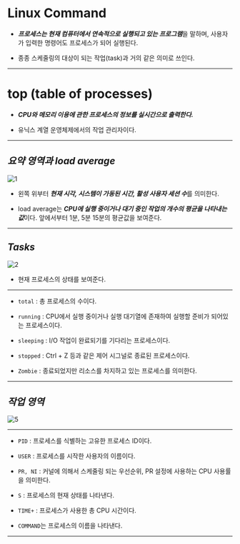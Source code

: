 # Linux Command
+ ***프로세스는 현재 컴퓨터에서 연속적으로 실행되고 있는 프로그램***을 말하며, 사용자가 입력한 명령어도 프로세스가 되어 실행된다.

+ 종종 스케줄링의 대상이 되는 작업(task)과 거의 같은 의미로 쓰인다.

***

# top (table of processes)
+ ***CPU와 메모리 이용에 관한 프로세스의 정보를 실시간으로 출력한다.***

+ 유닉스 계열 운영체제에서의 작업 관리자이다.

***

## *요약 영역과 load average*
![1](https://user-images.githubusercontent.com/104607822/171815985-f973a9dd-787b-40e2-afa3-d06dd61e84b2.png)

+ 왼쪽 위부터 ***현재 시각, 시스템이 가동된 시간, 활성 사용자 세션 수***를 의미한다.

+ load average는 ***CPU에 실행 중이거나 대기 중인 작업의 개수의 평균을 나타내는 값***이다. 앞에서부터 1분, 5분 15분의 평균값을 보여준다.

***

## *Tasks*
![2](https://user-images.githubusercontent.com/104607822/171816306-2c2eb01b-70bd-4846-8dba-0153c8627de5.png)

+ 현재 프로세스의 상태를 보여준다.
***
+ `total` : 총 프로세스의 수이다.

+ `running` : CPU에서 실행 중이거나 실행 대기열에 존재하여 실행할 준비가 되어있는 프로세스이다.

+ `sleeping` : I/O 작업이 완료되기를 기다리는 프로세스이다.

+ `stopped` : Ctrl + Z 등과 같은 제어 시그널로 종료된 프로세스이다.

+ `Zombie` : 종료되었지만 리소스를 차지하고 있는 프로세스를 의미한다.

***

## *작업 영역*
![5](https://user-images.githubusercontent.com/104607822/171816582-100c245c-45fc-47ca-a0ce-d5117848c7d0.png)

***

+ `PID` : 프로세스를 식별하는 고유한 프로세스 ID이다.

+ `USER` : 프로세스를 시작한 사용자의 이름이다.

+ `PR, NI` : 커널에 의해서 스케줄링 되는 우선순위, PR 설정에 사용하는 CPU 사용률을 의미한다.

+ `S` : 프로세스의 현재 상태를 나타낸다.

+ `TIME+` : 프로세스가 사용한 총 CPU 시간이다.

+ `COMMAND`는 프로세스의 이름을 나타낸다.

***
